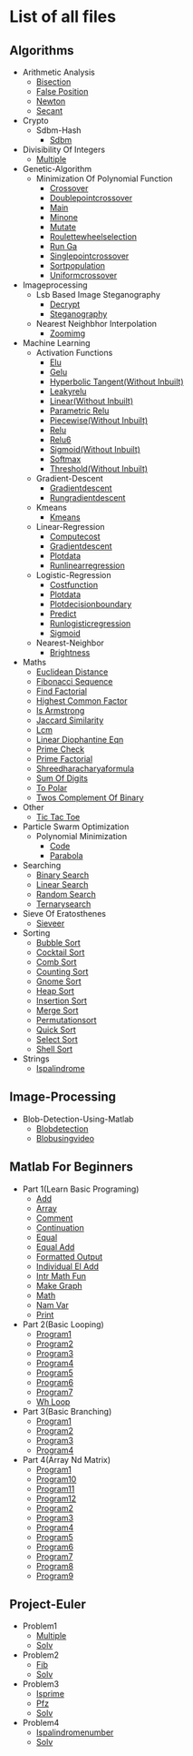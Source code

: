 # List of all files

## Algorithms
  * Arithmetic Analysis
    * [Bisection](https://github.com/TheAlgorithms/MATLAB-Octave/blob/master/algorithms/arithmetic_analysis/bisection.m)
    * [False Position](https://github.com/TheAlgorithms/MATLAB-Octave/blob/master/algorithms/arithmetic_analysis/false_position.m)
    * [Newton](https://github.com/TheAlgorithms/MATLAB-Octave/blob/master/algorithms/arithmetic_analysis/newton.m)
    * [Secant](https://github.com/TheAlgorithms/MATLAB-Octave/blob/master/algorithms/arithmetic_analysis/secant.m)
  * Crypto
    * Sdbm-Hash
      * [Sdbm](https://github.com/TheAlgorithms/MATLAB-Octave/blob/master/algorithms/crypto/sdbm-hash/sdbm.m)
  * Divisibility Of Integers
    * [Multiple](https://github.com/TheAlgorithms/MATLAB-Octave/blob/master/algorithms/Divisibility_of_integers/multiple.m)
  * Genetic-Algorithm
    * Minimization Of Polynomial Function
      * [Crossover](https://github.com/TheAlgorithms/MATLAB-Octave/blob/master/algorithms/Genetic-Algorithm/Minimization%20of%20polynomial%20function/Crossover.m)
      * [Doublepointcrossover](https://github.com/TheAlgorithms/MATLAB-Octave/blob/master/algorithms/Genetic-Algorithm/Minimization%20of%20polynomial%20function/DoublePointCrossover.m)
      * [Main](https://github.com/TheAlgorithms/MATLAB-Octave/blob/master/algorithms/Genetic-Algorithm/Minimization%20of%20polynomial%20function/main.m)
      * [Minone](https://github.com/TheAlgorithms/MATLAB-Octave/blob/master/algorithms/Genetic-Algorithm/Minimization%20of%20polynomial%20function/minone.m)
      * [Mutate](https://github.com/TheAlgorithms/MATLAB-Octave/blob/master/algorithms/Genetic-Algorithm/Minimization%20of%20polynomial%20function/Mutate.m)
      * [Roulettewheelselection](https://github.com/TheAlgorithms/MATLAB-Octave/blob/master/algorithms/Genetic-Algorithm/Minimization%20of%20polynomial%20function/RouletteWheelSelection.m)
      * [Run Ga](https://github.com/TheAlgorithms/MATLAB-Octave/blob/master/algorithms/Genetic-Algorithm/Minimization%20of%20polynomial%20function/Run_GA.m)
      * [Singlepointcrossover](https://github.com/TheAlgorithms/MATLAB-Octave/blob/master/algorithms/Genetic-Algorithm/Minimization%20of%20polynomial%20function/SinglePointCrossover.m)
      * [Sortpopulation](https://github.com/TheAlgorithms/MATLAB-Octave/blob/master/algorithms/Genetic-Algorithm/Minimization%20of%20polynomial%20function/SortPopulation.m)
      * [Uniformcrossover](https://github.com/TheAlgorithms/MATLAB-Octave/blob/master/algorithms/Genetic-Algorithm/Minimization%20of%20polynomial%20function/UniformCrossover.m)
  * Imageprocessing
    * Lsb Based Image Steganography
      * [Decrypt](https://github.com/TheAlgorithms/MATLAB-Octave/blob/master/algorithms/ImageProcessing/LSB%20based%20Image%20Steganography/decrypt.m)
      * [Steganography](https://github.com/TheAlgorithms/MATLAB-Octave/blob/master/algorithms/ImageProcessing/LSB%20based%20Image%20Steganography/steganography.m)
    * Nearest Neighbhor Interpolation
      * [Zoomimg](https://github.com/TheAlgorithms/MATLAB-Octave/blob/master/algorithms/ImageProcessing/Nearest%20Neighbhor%20Interpolation/zoomimg.m)
  * Machine Learning
    * Activation Functions
      * [Elu](https://github.com/TheAlgorithms/MATLAB-Octave/blob/master/algorithms/machine_learning/Activation%20Functions/ELU.m)
      * [Gelu](https://github.com/TheAlgorithms/MATLAB-Octave/blob/master/algorithms/machine_learning/Activation%20Functions/GELU.m)
      * [Hyperbolic Tangent(Without Inbuilt)](https://github.com/TheAlgorithms/MATLAB-Octave/blob/master/algorithms/machine_learning/Activation%20Functions/Hyperbolic_tangent(without%20inbuilt).m)
      * [Leakyrelu](https://github.com/TheAlgorithms/MATLAB-Octave/blob/master/algorithms/machine_learning/Activation%20Functions/LeakyReLU.m)
      * [Linear(Without Inbuilt)](https://github.com/TheAlgorithms/MATLAB-Octave/blob/master/algorithms/machine_learning/Activation%20Functions/Linear(without%20inbuilt).m)
      * [Parametric Relu](https://github.com/TheAlgorithms/MATLAB-Octave/blob/master/algorithms/machine_learning/Activation%20Functions/Parametric_ReLU.m)
      * [Piecewise(Without Inbuilt)](https://github.com/TheAlgorithms/MATLAB-Octave/blob/master/algorithms/machine_learning/Activation%20Functions/Piecewise(without%20inbuilt).m)
      * [Relu](https://github.com/TheAlgorithms/MATLAB-Octave/blob/master/algorithms/machine_learning/Activation%20Functions/ReLU.m)
      * [Relu6](https://github.com/TheAlgorithms/MATLAB-Octave/blob/master/algorithms/machine_learning/Activation%20Functions/ReLU6.m)
      * [Sigmoid(Without Inbuilt)](https://github.com/TheAlgorithms/MATLAB-Octave/blob/master/algorithms/machine_learning/Activation%20Functions/Sigmoid(without%20inbuilt).m)
      * [Softmax](https://github.com/TheAlgorithms/MATLAB-Octave/blob/master/algorithms/machine_learning/Activation%20Functions/Softmax.m)
      * [Threshold(Without Inbuilt)](https://github.com/TheAlgorithms/MATLAB-Octave/blob/master/algorithms/machine_learning/Activation%20Functions/Threshold(without%20inbuilt).m)
    * Gradient-Descent
      * [Gradientdescent](https://github.com/TheAlgorithms/MATLAB-Octave/blob/master/algorithms/machine_learning/Gradient-Descent/gradientdescent.m)
      * [Rungradientdescent](https://github.com/TheAlgorithms/MATLAB-Octave/blob/master/algorithms/machine_learning/Gradient-Descent/runGradientDescent.m)
    * Kmeans
      * [Kmeans](https://github.com/TheAlgorithms/MATLAB-Octave/blob/master/algorithms/machine_learning/kmeans/kmeans.m)
    * Linear-Regression
      * [Computecost](https://github.com/TheAlgorithms/MATLAB-Octave/blob/master/algorithms/machine_learning/Linear-Regression/computecost.m)
      * [Gradientdescent](https://github.com/TheAlgorithms/MATLAB-Octave/blob/master/algorithms/machine_learning/Linear-Regression/gradientdescent.m)
      * [Plotdata](https://github.com/TheAlgorithms/MATLAB-Octave/blob/master/algorithms/machine_learning/Linear-Regression/plotdata.m)
      * [Runlinearregression](https://github.com/TheAlgorithms/MATLAB-Octave/blob/master/algorithms/machine_learning/Linear-Regression/runLinearRegression.m)
    * Logistic-Regression
      * [Costfunction](https://github.com/TheAlgorithms/MATLAB-Octave/blob/master/algorithms/machine_learning/Logistic-Regression/costfunction.m)
      * [Plotdata](https://github.com/TheAlgorithms/MATLAB-Octave/blob/master/algorithms/machine_learning/Logistic-Regression/plotdata.m)
      * [Plotdecisionboundary](https://github.com/TheAlgorithms/MATLAB-Octave/blob/master/algorithms/machine_learning/Logistic-Regression/plotdecisionboundary.m)
      * [Predict](https://github.com/TheAlgorithms/MATLAB-Octave/blob/master/algorithms/machine_learning/Logistic-Regression/Predict.m)
      * [Runlogisticregression](https://github.com/TheAlgorithms/MATLAB-Octave/blob/master/algorithms/machine_learning/Logistic-Regression/runLogisticRegression.m)
      * [Sigmoid](https://github.com/TheAlgorithms/MATLAB-Octave/blob/master/algorithms/machine_learning/Logistic-Regression/Sigmoid.m)
    * Nearest-Neighbor
      * [Brightness](https://github.com/TheAlgorithms/MATLAB-Octave/blob/master/algorithms/machine_learning/Nearest-Neighbor/brightness.m)
  * Maths
    * [Euclidean Distance](https://github.com/TheAlgorithms/MATLAB-Octave/blob/master/algorithms/maths/euclidean_distance.m)
    * [Fibonacci Sequence](https://github.com/TheAlgorithms/MATLAB-Octave/blob/master/algorithms/maths/fibonacci_sequence.m)
    * [Find Factorial](https://github.com/TheAlgorithms/MATLAB-Octave/blob/master/algorithms/maths/find_factorial.m)
    * [Highest Common Factor](https://github.com/TheAlgorithms/MATLAB-Octave/blob/master/algorithms/maths/highest_common_factor.m)
    * [Is Armstrong](https://github.com/TheAlgorithms/MATLAB-Octave/blob/master/algorithms/maths/is_armstrong.m)
    * [Jaccard Similarity](https://github.com/TheAlgorithms/MATLAB-Octave/blob/master/algorithms/maths/jaccard_similarity.m)
    * [Lcm](https://github.com/TheAlgorithms/MATLAB-Octave/blob/master/algorithms/maths/lcm.m)
    * [Linear Diophantine Eqn](https://github.com/TheAlgorithms/MATLAB-Octave/blob/master/algorithms/maths/linear_diophantine_eqn.m)
    * [Prime Check](https://github.com/TheAlgorithms/MATLAB-Octave/blob/master/algorithms/maths/prime_check.m)
    * [Prime Factorial](https://github.com/TheAlgorithms/MATLAB-Octave/blob/master/algorithms/maths/prime_factorial.m)
    * [Shreedharacharyaformula](https://github.com/TheAlgorithms/MATLAB-Octave/blob/master/algorithms/maths/shreeDharacharyaFormula.m)
    * [Sum Of Digits](https://github.com/TheAlgorithms/MATLAB-Octave/blob/master/algorithms/maths/sum_of_digits.m)
    * [To Polar](https://github.com/TheAlgorithms/MATLAB-Octave/blob/master/algorithms/maths/to_polar.m)
    * [Twos Complement Of Binary](https://github.com/TheAlgorithms/MATLAB-Octave/blob/master/algorithms/maths/twos_complement_of_binary.m)
  * Other
    * [Tic Tac Toe](https://github.com/TheAlgorithms/MATLAB-Octave/blob/master/algorithms/other/tic_tac_toe.m)
  * Particle Swarm Optimization
    * Polynomial Minimization
      * [Code](https://github.com/TheAlgorithms/MATLAB-Octave/blob/master/algorithms/Particle_Swarm_Optimization/Polynomial%20Minimization/code.m)
      * [Parabola](https://github.com/TheAlgorithms/MATLAB-Octave/blob/master/algorithms/Particle_Swarm_Optimization/Polynomial%20Minimization/Parabola.m)
  * Searching
    * [Binary Search](https://github.com/TheAlgorithms/MATLAB-Octave/blob/master/algorithms/Searching/binary_search.m)
    * [Linear Search](https://github.com/TheAlgorithms/MATLAB-Octave/blob/master/algorithms/Searching/linear_search.m)
    * [Random Search](https://github.com/TheAlgorithms/MATLAB-Octave/blob/master/algorithms/Searching/random_search.m)
    * [Ternarysearch](https://github.com/TheAlgorithms/MATLAB-Octave/blob/master/algorithms/Searching/ternarySearch.m)
  * Sieve Of Eratosthenes
    * [Sieveer](https://github.com/TheAlgorithms/MATLAB-Octave/blob/master/algorithms/Sieve_of_Eratosthenes/sieveER.m)
  * Sorting
    * [Bubble Sort](https://github.com/TheAlgorithms/MATLAB-Octave/blob/master/algorithms/sorting/bubble_sort.m)
    * [Cocktail Sort](https://github.com/TheAlgorithms/MATLAB-Octave/blob/master/algorithms/sorting/cocktail_sort.m)
    * [Comb Sort](https://github.com/TheAlgorithms/MATLAB-Octave/blob/master/algorithms/sorting/comb_sort.m)
    * [Counting Sort](https://github.com/TheAlgorithms/MATLAB-Octave/blob/master/algorithms/sorting/counting_sort.m)
    * [Gnome Sort](https://github.com/TheAlgorithms/MATLAB-Octave/blob/master/algorithms/sorting/gnome_sort.m)
    * [Heap Sort](https://github.com/TheAlgorithms/MATLAB-Octave/blob/master/algorithms/sorting/heap_sort.m)
    * [Insertion Sort](https://github.com/TheAlgorithms/MATLAB-Octave/blob/master/algorithms/sorting/insertion_sort.m)
    * [Merge Sort](https://github.com/TheAlgorithms/MATLAB-Octave/blob/master/algorithms/sorting/merge_sort.m)
    * [Permutationsort](https://github.com/TheAlgorithms/MATLAB-Octave/blob/master/algorithms/sorting/permutationSort.m)
    * [Quick Sort](https://github.com/TheAlgorithms/MATLAB-Octave/blob/master/algorithms/sorting/quick_sort.m)
    * [Select Sort](https://github.com/TheAlgorithms/MATLAB-Octave/blob/master/algorithms/sorting/select_sort.m)
    * [Shell Sort](https://github.com/TheAlgorithms/MATLAB-Octave/blob/master/algorithms/sorting/shell_sort.m)
  * Strings
    * [Ispalindrome](https://github.com/TheAlgorithms/MATLAB-Octave/blob/master/algorithms/Strings/isPalindrome.m)

## Image-Processing
  * Blob-Detection-Using-Matlab
    * [Blobdetection](https://github.com/TheAlgorithms/MATLAB-Octave/blob/master/image-processing/Blob-detection-using-Matlab/blobDetection.m)
    * [Blobusingvideo](https://github.com/TheAlgorithms/MATLAB-Octave/blob/master/image-processing/Blob-detection-using-Matlab/BlobUsingVideo.m)

## Matlab For Beginners
  * Part 1(Learn Basic Programing)
    * [Add](https://github.com/TheAlgorithms/MATLAB-Octave/blob/master/matlab_for_beginners/part_1(learn_basic_programing)/add.m)
    * [Array](https://github.com/TheAlgorithms/MATLAB-Octave/blob/master/matlab_for_beginners/part_1(learn_basic_programing)/array.m)
    * [Comment](https://github.com/TheAlgorithms/MATLAB-Octave/blob/master/matlab_for_beginners/part_1(learn_basic_programing)/comment.m)
    * [Continuation](https://github.com/TheAlgorithms/MATLAB-Octave/blob/master/matlab_for_beginners/part_1(learn_basic_programing)/continuation.m)
    * [Equal](https://github.com/TheAlgorithms/MATLAB-Octave/blob/master/matlab_for_beginners/part_1(learn_basic_programing)/equal.m)
    * [Equal Add](https://github.com/TheAlgorithms/MATLAB-Octave/blob/master/matlab_for_beginners/part_1(learn_basic_programing)/equal_add.m)
    * [Formatted Output](https://github.com/TheAlgorithms/MATLAB-Octave/blob/master/matlab_for_beginners/part_1(learn_basic_programing)/formatted_output.m)
    * [Individual El Add](https://github.com/TheAlgorithms/MATLAB-Octave/blob/master/matlab_for_beginners/part_1(learn_basic_programing)/individual_eL_add.m)
    * [Intr Math Fun](https://github.com/TheAlgorithms/MATLAB-Octave/blob/master/matlab_for_beginners/part_1(learn_basic_programing)/intr_math_fun.m)
    * [Make Graph](https://github.com/TheAlgorithms/MATLAB-Octave/blob/master/matlab_for_beginners/part_1(learn_basic_programing)/make_graph.m)
    * [Math](https://github.com/TheAlgorithms/MATLAB-Octave/blob/master/matlab_for_beginners/part_1(learn_basic_programing)/math.m)
    * [Nam Var](https://github.com/TheAlgorithms/MATLAB-Octave/blob/master/matlab_for_beginners/part_1(learn_basic_programing)/nam_var.m)
    * [Print](https://github.com/TheAlgorithms/MATLAB-Octave/blob/master/matlab_for_beginners/part_1(learn_basic_programing)/print.m)
  * Part 2(Basic Looping)
    * [Program1](https://github.com/TheAlgorithms/MATLAB-Octave/blob/master/matlab_for_beginners/part_2(basic_looping)/program1.m)
    * [Program2](https://github.com/TheAlgorithms/MATLAB-Octave/blob/master/matlab_for_beginners/part_2(basic_looping)/program2.m)
    * [Program3](https://github.com/TheAlgorithms/MATLAB-Octave/blob/master/matlab_for_beginners/part_2(basic_looping)/program3.m)
    * [Program4](https://github.com/TheAlgorithms/MATLAB-Octave/blob/master/matlab_for_beginners/part_2(basic_looping)/program4.m)
    * [Program5](https://github.com/TheAlgorithms/MATLAB-Octave/blob/master/matlab_for_beginners/part_2(basic_looping)/program5.m)
    * [Program6](https://github.com/TheAlgorithms/MATLAB-Octave/blob/master/matlab_for_beginners/part_2(basic_looping)/program6.m)
    * [Program7](https://github.com/TheAlgorithms/MATLAB-Octave/blob/master/matlab_for_beginners/part_2(basic_looping)/program7.m)
    * [Wh Loop](https://github.com/TheAlgorithms/MATLAB-Octave/blob/master/matlab_for_beginners/part_2(basic_looping)/wh_loop.m)
  * Part 3(Basic Branching)
    * [Program1](https://github.com/TheAlgorithms/MATLAB-Octave/blob/master/matlab_for_beginners/part_3(basic_branching)/program1.m)
    * [Program2](https://github.com/TheAlgorithms/MATLAB-Octave/blob/master/matlab_for_beginners/part_3(basic_branching)/program2.m)
    * [Program3](https://github.com/TheAlgorithms/MATLAB-Octave/blob/master/matlab_for_beginners/part_3(basic_branching)/program3.m)
    * [Program4](https://github.com/TheAlgorithms/MATLAB-Octave/blob/master/matlab_for_beginners/part_3(basic_branching)/program4.m)
  * Part 4(Array Nd Matrix)
    * [Program1](https://github.com/TheAlgorithms/MATLAB-Octave/blob/master/matlab_for_beginners/part_4(array_nd_matrix)/program1.m)
    * [Program10](https://github.com/TheAlgorithms/MATLAB-Octave/blob/master/matlab_for_beginners/part_4(array_nd_matrix)/program10.m)
    * [Program11](https://github.com/TheAlgorithms/MATLAB-Octave/blob/master/matlab_for_beginners/part_4(array_nd_matrix)/program11.m)
    * [Program12](https://github.com/TheAlgorithms/MATLAB-Octave/blob/master/matlab_for_beginners/part_4(array_nd_matrix)/program12.m)
    * [Program2](https://github.com/TheAlgorithms/MATLAB-Octave/blob/master/matlab_for_beginners/part_4(array_nd_matrix)/program2.m)
    * [Program3](https://github.com/TheAlgorithms/MATLAB-Octave/blob/master/matlab_for_beginners/part_4(array_nd_matrix)/program3.m)
    * [Program4](https://github.com/TheAlgorithms/MATLAB-Octave/blob/master/matlab_for_beginners/part_4(array_nd_matrix)/program4.m)
    * [Program5](https://github.com/TheAlgorithms/MATLAB-Octave/blob/master/matlab_for_beginners/part_4(array_nd_matrix)/program5.m)
    * [Program6](https://github.com/TheAlgorithms/MATLAB-Octave/blob/master/matlab_for_beginners/part_4(array_nd_matrix)/program6.m)
    * [Program7](https://github.com/TheAlgorithms/MATLAB-Octave/blob/master/matlab_for_beginners/part_4(array_nd_matrix)/program7.m)
    * [Program8](https://github.com/TheAlgorithms/MATLAB-Octave/blob/master/matlab_for_beginners/part_4(array_nd_matrix)/program8.m)
    * [Program9](https://github.com/TheAlgorithms/MATLAB-Octave/blob/master/matlab_for_beginners/part_4(array_nd_matrix)/program9.m)

## Project-Euler
  * Problem1
    * [Multiple](https://github.com/TheAlgorithms/MATLAB-Octave/blob/master/project-euler/Problem1/multiple.m)
    * [Solv](https://github.com/TheAlgorithms/MATLAB-Octave/blob/master/project-euler/Problem1/solv.m)
  * Problem2
    * [Fib](https://github.com/TheAlgorithms/MATLAB-Octave/blob/master/project-euler/Problem2/fib.m)
    * [Solv](https://github.com/TheAlgorithms/MATLAB-Octave/blob/master/project-euler/Problem2/solv.m)
  * Problem3
    * [Isprime](https://github.com/TheAlgorithms/MATLAB-Octave/blob/master/project-euler/Problem3/isPrime.m)
    * [Pfz](https://github.com/TheAlgorithms/MATLAB-Octave/blob/master/project-euler/Problem3/pfz.m)
    * [Solv](https://github.com/TheAlgorithms/MATLAB-Octave/blob/master/project-euler/Problem3/solv.m)
  * Problem4
    * [Ispalindromenumber](https://github.com/TheAlgorithms/MATLAB-Octave/blob/master/project-euler/Problem4/isPalindromeNumber.m)
    * [Solv](https://github.com/TheAlgorithms/MATLAB-Octave/blob/master/project-euler/Problem4/solv.m)
